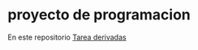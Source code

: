 # proyecto de programacion
En este repositorio 
[Tarea derivadas](https://github.com/Phanter12345/Codigos-prograamacion-numerica/blob/main/Derivadas.py)
